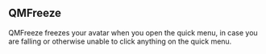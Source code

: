## QMFreeze
QMFreeze freezes your avatar when you open the quick menu, in case you are falling or otherwise unable to click anything on the quick menu.